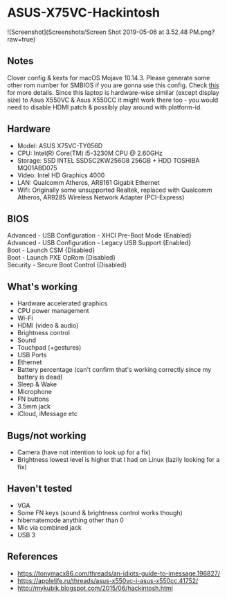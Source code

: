 # ASUS-X75VC-Hackintosh

![Screenshot](Screenshots/Screen Shot 2019-05-06 at 3.52.48 PM.png?raw=true)

## Notes
Clover config & kexts for macOS Mojave 10.14.3.
Please generate some other rom number for SMBIOS if you are gonna use this config. Check [this](www.tonymacx86.com/threads/an-idiots-guide-to-imessage.196827/) for more details.
Since this laptop is hardware-wise similar (except display size) to Asus X550VC & Asus X550CC it might work there too -
 you would need to disable HDMI patch & possibly play around with platform-id.

## Hardware
* Model: ASUS X75VC-TY056D
* CPU: Intel(R) Core(TM) i5-3230M CPU @ 2.60GHz
* Storage: SSD INTEL SSDSC2KW256G8 256GB + HDD TOSHIBA MQ01ABD075
* Video: Intel HD Graphics 4000
* LAN: Qualcomm Atheros, AR8161 Gigabit Ethernet
* Wifi: Originally some unsupported Realtek, replaced with Qualcomm Atheros, AR9285 Wireless Network Adapter (PCI-Express)

## BIOS
Advanced - USB Configuration - XHCI Pre-Boot Mode {Enabled}  
Advanced - USB Configuration - Legacy USB Support {Enabled}  
Boot - Launch CSM {Disabled}  
Boot - Launch PXE OpRom {Disabled}  
Security - Secure Boot Control {Disabled}

## What's working
* Hardware accelerated graphics
* CPU power management
* Wi-Fi
* HDMI (video & audio)
* Brightness control
* Sound
* Touchpad (+gestures)
* USB Ports
* Ethernet
* Battery percentage (can't confirm that's working correctly since my battery is dead)
* Sleep & Wake
* Microphone
* FN buttons
* 3.5mm jack
* iCloud, iMessage etc

## Bugs/not working
* Camera (have not intention to look up for a fix)
* Brightness lowest level is higher that I had on Linux (lazily looking for a fix)

## Haven't tested
* VGA
* Some FN keys (sound & brightness control works though)
* hibernatemode anything other than 0
* Mic via combined jack
* USB 3


## References
* https://tonymacx86.com/threads/an-idiots-guide-to-imessage.196827/
* https://applelife.ru/threads/asus-x550vc-i-asus-x550cc.41752/
* http://mykubik.blogspot.com/2015/06/hackintosh.html

